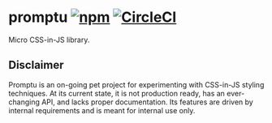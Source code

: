# promptu [![npm](https://img.shields.io/npm/v/promptu.svg)](https://www.npmjs.com/package/promptu) [![CircleCI](https://img.shields.io/circleci/build/github/andrewscwei/promptu.svg)](https://circleci.com/gh/andrewscwei/promptu)

Micro CSS-in-JS library.

## Disclaimer

Promptu is an on-going pet project for experimenting with CSS-in-JS styling techniques. At its current state, it is not production ready, has an ever-changing API, and lacks proper documentation. Its features are driven by internal requirements and is meant for internal use only.
